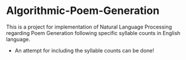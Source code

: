 # Algorithmic-Poem-Generation
This is a project for implementation of Natural Language Processing regarding Poem Generation following specific syllable counts in English language. 

- An attempt for including the syllable counts can be done!
